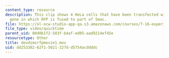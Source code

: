 ```yaml
---
content_type: resource
description: This clip shows 4 HeLa cells that have been transfected with a reporter
  gene in which RFP is fused to part of Smac.
file: https://ol-ocw-studio-app-qa.s3.amazonaws.com/courses/7-16-experimental-molecular-biology-biotechnology-ii-spring-2005/dd25338262f15621327dd5754acddddc_devdimsrfpmovie1.mov
file_type: video/quicktime
parent_uid: 80d0b1f2-503f-b4af-ed05-aad9214ef45e
resourcetype: Other
title: devdimsrfpmovie1.mov
uid: dd253382-62f1-5621-327d-d5754acddddc
---
```

